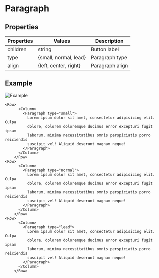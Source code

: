 # Paragraph

## Properties

| Properties | Values                | Description     |
| ---------- | --------------------- | --------------- |
| children   | string                | Button label    |
| type       | {small, normal, lead} | Paragraph type  |
| align      | {left, center, right} | Paragraph align |

## Example

![Example](https://i.imgur.com/mw9Pd2b.png)

```vue
<Row>
      <Column>
        <Paragraph type="small">
          Lorem ipsum dolor sit amet, consectetur adipisicing elit. Culpa
          dolore, dolorem doloremque ducimus error excepturi fugit ipsam
          laborum, minima necessitatibus omnis perspiciatis porro reiciendis
          suscipit vel! Aliquid deserunt magnam neque!
        </Paragraph>
      </Column>
    </Row>
<Row>
      <Column>
        <Paragraph type="normal">
          Lorem ipsum dolor sit amet, consectetur adipisicing elit. Culpa
          dolore, dolorem doloremque ducimus error excepturi fugit ipsam
          laborum, minima necessitatibus omnis perspiciatis porro reiciendis
          suscipit vel! Aliquid deserunt magnam neque!
        </Paragraph>
      </Column>
    </Row>
<Row>
      <Column>
        <Paragraph type="lead">
          Lorem ipsum dolor sit amet, consectetur adipisicing elit. Culpa
          dolore, dolorem doloremque ducimus error excepturi fugit ipsam
          laborum, minima necessitatibus omnis perspiciatis porro reiciendis
          suscipit vel! Aliquid deserunt magnam neque!
        </Paragraph>
      </Column>
    </Row>
```

